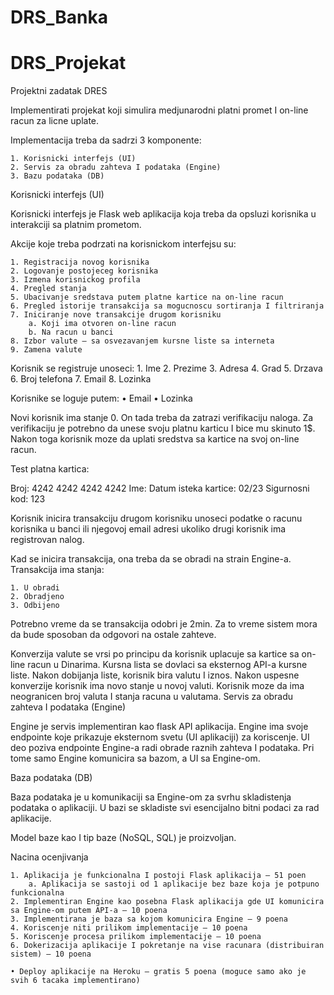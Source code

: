 # DRS_Banka

# DRS_Projekat

Projektni zadatak DRES

Implementirati projekat koji simulira medjunarodni platni promet I on-line racun za licne uplate.

Implementacija treba da sadrzi 3 komponente:

    1. Korisnicki interfejs (UI)
    2. Servis za obradu zahteva I podataka (Engine)
    3. Bazu podataka (DB)

Korisnicki interfejs (UI)

Korisnicki interfejs je Flask web aplikacija koja treba da opsluzi korisnika u interakciji sa platnim prometom. 

Akcije koje treba podrzati na korisnickom interfejsu su:

    1. Registracija novog korisnika
    2. Logovanje postojeceg korisnika
    3. Izmena korisnickog profila
    4. Pregled stanja
    5. Ubacivanje sredstava putem platne kartice na on-line racun
    6. Pregled istorije transakcija sa mogucnoscu sortiranja I filtriranja
    7. Iniciranje nove transakcije drugom korisniku
        a. Koji ima otvoren on-line racun
        b. Na racun u banci
    8. Izbor valute – sa osvezavanjem kursne liste sa interneta
    9. Zamena valute

Korisnik se registruje unoseci:
    1. Ime
    2. Prezime
    3. Adresa
    4. Grad
    5. Drzava
    6. Broj telefona
    7. Email
    8. Lozinka

Korisnike se loguje putem:
    • Email
    • Lozinka

Novi korisnik ima stanje 0. On tada treba da zatrazi verifikaciju naloga. Za verifikaciju je potrebno da unese svoju platnu karticu I bice mu skinuto 1$. Nakon toga korisnik moze da uplati sredstva sa kartice na svoj on-line racun.

Test platna kartica:

Broj: 4242 4242 4242 4242
Ime: <Ime Korisnika>
Datum isteka kartice: 02/23
Sigurnosni kod: 123

Korisnik inicira transakciju drugom korisniku unoseci podatke o racunu korisnika u banci ili njegovoj email adresi ukoliko drugi korisnik ima registrovan nalog.

Kad se inicira transakcija, ona treba da se obradi na strain Engine-a. Transakcija ima stanja:

    1. U obradi
    2. Obradjeno
    3. Odbijeno

Potrebno vreme da se transakcija odobri je 2min. Za to vreme sistem mora da bude sposoban da odgovori na ostale zahteve.

Konverzija valute se vrsi po principu da korisnik uplacuje sa kartice sa on-line racun u Dinarima. Kursna lista se dovlaci sa eksternog API-a kursne liste. Nakon dobijanja liste, korisnik bira valutu I iznos. Nakon uspesne konverzije korisnik ima novo stanje u novoj valuti. Korisnik moze da ima neogranicen broj valuta I stanja racuna u valutama.
Servis za obradu zahteva I podataka (Engine)

Engine je servis implementiran kao flask API aplikacija. Engine ima svoje endpointe koje prikazuje eksternom svetu (UI aplikaciji) za koriscenje. UI deo poziva endpointe Engine-a radi obrade raznih zahteva I podataka. Pri tome samo Engine komunicira sa bazom, a UI sa Engine-om.

Baza podataka (DB)

Baza podataka je u komunikaciji sa Engine-om za svrhu skladistenja podataka o aplikaciji. U bazi se skladiste svi esencijalno bitni podaci za rad aplikacije. 

Model baze kao I tip baze (NoSQL, SQL) je proizvoljan.





Nacina ocenjivanja

    1. Aplikacija je funkcionalna I postoji Flask aplikacija – 51 poen
        a. Aplikacija se sastoji od 1 aplikacije bez baze koja je potpuno funkcionalna
    2. Implementiran Engine kao posebna Flask aplikacija gde UI komunicira sa Engine-om putem API-a – 10 poena
    3. Implementirana je baza sa kojom komunicira Engine – 9 poena
    4. Koriscenje niti prilikom implementacije – 10 poena
    5. Koriscenje procesa prilikom implementacije – 10 poena
    6. Dokerizacija aplikacije I pokretanje na vise racunara (distribuiran sistem) – 10 poena

    • Deploy aplikacije na Heroku – gratis 5 poena (moguce samo ako je svih 6 tacaka implementirano)

